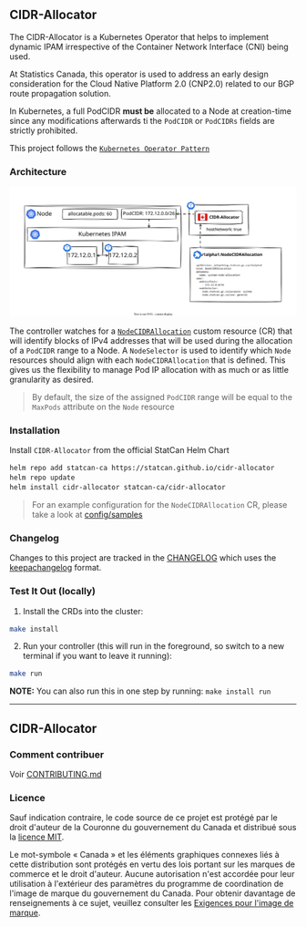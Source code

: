 ## CIDR-Allocator

The CIDR-Allocator is a Kubernetes Operator that helps to implement dynamic IPAM irrespective of the Container Network Interface (CNI) being used.

At Statistics Canada, this operator is used to address an early design consideration for the Cloud Native Platform 2.0 (CNP2.0) related to our BGP route propagation solution.

In Kubernetes, a full PodCIDR **must be** allocated to a Node at creation-time since any modifications afterwards ti the `PodCIDR` or `PodCIDRs` fields are strictly prohibited.

This project follows the [`Kubernetes Operator Pattern`](https://kubernetes.io/docs/concepts/extend-kubernetes/operator/)

### Architecture

![CIDR-Allocator Solution Architecture](/docs/media/cidr_allocator_solution_architecture.svg)


The controller watches for a [`NodeCIDRAllocation`](./api/v1alpha1/nodecidrallocation_types.go) custom resource (CR) that will identify blocks of IPv4 addresses that will be used during the allocation of a `PodCIDR` range to a Node. A `NodeSelector` is used to identify which `Node` resources should align with each `NodeCIDRAllocation` that is defined. This gives us the flexibility to manage Pod IP allocation with as much or as little granularity as desired.

> By default, the size of the assigned `PodCIDR` range will be equal to the `MaxPods` attribute on the `Node` resource

### Installation

Install `CIDR-Allocator` from the official StatCan Helm Chart

```bash
helm repo add statcan-ca https://statcan.github.io/cidr-allocator
helm repo update
helm install cidr-allocator statcan-ca/cidr-allocator
```

> For an example configuration for the `NodeCIDRAllocation` CR, please take a look at [config/samples](/config/samples/)

### Changelog

Changes to this project are tracked in the [CHANGELOG](/CHANGELOG.md) which uses the [keepachangelog](https://keepachangelog.com/en/1.0.0/) format.

### Test It Out (locally)
1. Install the CRDs into the cluster:

```sh
make install
```

2. Run your controller (this will run in the foreground, so switch to a new terminal if you want to leave it running):

```sh
make run
```

**NOTE:** You can also run this in one step by running: `make install run`

______________________

## CIDR-Allocator

### Comment contribuer

Voir [CONTRIBUTING.md](CONTRIBUTING.md)

### Licence

Sauf indication contraire, le code source de ce projet est protégé par le droit d'auteur de la Couronne du gouvernement du Canada et distribué sous la [licence MIT](LICENSE).

Le mot-symbole « Canada » et les éléments graphiques connexes liés à cette distribution sont protégés en vertu des lois portant sur les marques de commerce et le droit d'auteur. Aucune autorisation n'est accordée pour leur utilisation à l'extérieur des paramètres du programme de coordination de l'image de marque du gouvernement du Canada. Pour obtenir davantage de renseignements à ce sujet, veuillez consulter les [Exigences pour l'image de marque](https://www.canada.ca/fr/secretariat-conseil-tresor/sujets/communications-gouvernementales/exigences-image-marque.html).
